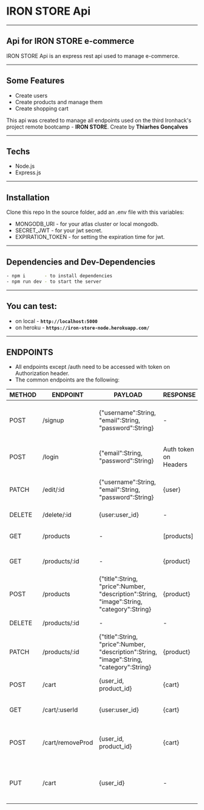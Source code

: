 # IRON STORE Api

---

## Api for IRON STORE e-commerce 

IRON STORE Api is an express rest api used to manage e-commerce.

---

## Some Features

- Create users
- Create products and manage them
- Create shopping cart

This api was created to manage all endpoints used on the third Ironhack's project remote bootcamp - **IRON STORE**.
Create by **Thiarhes Gonçalves**

---

## Techs

- Node.js
- Express.js

---

## Installation

Clone this repo
In the source folder, add an .env file with this variables:

- MONGODB_URI      - for your atlas cluster or local mongodb.
- SECRET_JWT       - for your jwt secret.
- EXPIRATION_TOKEN - for setting the expiration time for jwt.

---

## Dependencies and Dev-Dependencies

```sh
- npm i       - to install dependencies
- npm run dev - to start the server
```

---

## You can test:

- on local   -  **`http://localhost:5000`**
- on heroku  -  **`https://iron-store-node.herokuapp.com/`**

---

## ENDPOINTS

- All endpoints except /auth need to be accessed with token on Authorization header.
- The common endpoints are the following:

| METHOD | ENDPOINT | PAYLOAD | RESPONSE | ACTION |  |
| --- | --- | --- | --- | --- | --- |
| POST | /signup | {"username":String, "email":String, "password":String} | - | Create new a new user with cart |  |
| POST | /login | {"email":String, "password":String} | Auth token on Headers | Return JWT to private routes |  |
| PATCH | /edit/:id | {"username":String, "email":String, "password":String} | {user} | Update a existing user |  |
| DELETE | /delete/:id | {user:user_id} | - | Delete a user |  |
| GET | /products | - | [products] | Get all products from DB |  |
| GET | /products/:id | - | {product} | Get one product by id |  |
| POST | /products | {"title":String, "price":Number, "description":String, "image":String, "category":String} | {product} | Create new product |  |
| DELETE | /products/:id | - | - | Delete a product |  |
| PATCH | /products/:id | {"title":String, "price":Number, "description":String, "image":String, "category":String} | {product} | Update a existing product |  |
| POST | /cart | {user_id, product_id} | {cart} | Add product to cart |  |
| GET | /cart/:userId | {user:user_id} | {cart} | Get one cart by user id |  |
| POST | /cart/removeProd | {user_id, product_id} | {cart} | Remove one product from cart |  |
| PUT | /cart | {user_id} | - | Remove all products from cart |  |
